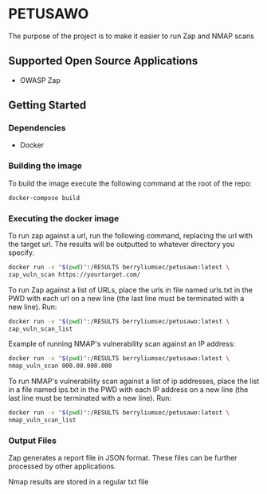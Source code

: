 # PETUSAWO

The purpose of the project is to make it easier to run Zap and NMAP scans
  
## Supported Open Source Applications

- OWASP Zap
  
## Getting Started

### Dependencies

- Docker

### Building the image

To build the image execute the following command at the root of the repo:

```bash
docker-compose build
```

### Executing the docker image

To run zap against a url, run the following command, replacing the url with the target url.
The results will be outputted to whatever directory you specify.

```bash
docker run -v "$(pwd)":/RESULTS berryliumsec/petusawo:latest \
zap_vuln_scan https://yourtarget.com/
```

To run Zap against a list of URLs, place the urls in file named urls.txt in the PWD with each url
on a new line (the last line must be terminated with a new line). Run:

```bash
docker run -v "$(pwd)":/RESULTS berryliumsec/petusawo:latest \
zap_vuln_scan_list
```

Example of running NMAP's vulnerability scan against an IP address:

```bash
docker run -v "$(pwd)":/RESULTS berryliumsec/petusawo:latest \
nmap_vuln_scan 000.00.000.000
```

To run NMAP's vulnerability scan against a list of ip addresses, place
the list in a file named ips.txt in the PWD with each IP address on a new line
(the last line must be terminated with a new line).
Run:

```bash
docker run -v "$(pwd)":/RESULTS berryliumsec/petusawo:latest \
nmap_vuln_scan_list
```

### Output Files

Zap generates a report file in JSON format. These files can be further processed by
other applications.

Nmap results are stored in a regular txt file
